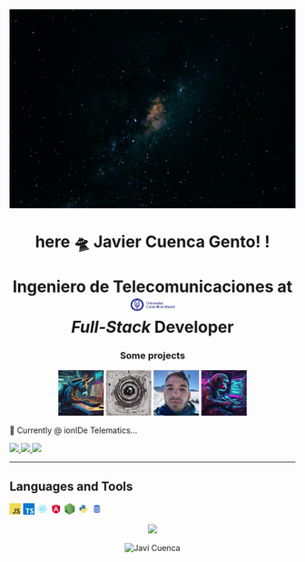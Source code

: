 <div align="center">
    <img align="center" width="900" height="350" alt="Logo" src="./public/wallpaper.jpg" />
    <h1 align="center">here 🛸 Javier Cuenca Gento! !</br></br>
        <b>Ingeniero de Telecomunicaciones</b> at <span>
        <a href="https://www.uc3m.es/Inicio"><img src="./public/uc3m.jpg" alt="University Logo" width="90" height="30" /></a>
    </span> <br/><i>Full-Stack</i> Developer </h1>
</div>

<!-- Projects -->
<div align="center">
    <h3 align="center">Some projects</h3>
    <div align="center">
        <a href="https://donkey-code.vercel.app/"><img src="./public/donkey-code.png" width="80" height="80" alt="button-donkey-code" /></a>
        <a href="https://github.com/jcuencagento/compc-vision"><img src="./public/compc.png" width="80" height="80" alt="button-compc" /></a>
        <a href="https://jcuencagento.vercel.app/"><img src="./public/Nieve.jpg" width="80" height="80" alt="button-personality" /></a>
        <a href="https://code-me-fast.vercel.app/"><img src="./public/monke_programmer.png" width="80" height="80" alt="button-code-me-fast" /></a>
    </div>
</div>


<div>
    <p>🔭 Currently @ ionIDe Telematics...</p>
    <p align="left">
      <a href= "https://www.linkedin.com/in/jcuencagento/">
        <img src="https://img.icons8.com/material-outlined/30/689d6a/linkedin.png"/>
      </a>
      <a href= "https://jcuencagento.vercel.app">
        <img src="https://img.icons8.com/material-outlined/30/689d6a/geography.png"/>
      </a>
      <a href="mailto:jcuencagento@gmail.com">
        <img src="https://img.icons8.com/material-outlined/30/689d6a/email.png"/>
      </a>
    </p>
</div>

---

<!-- Tech stack -->
## Languages and Tools
<code><img height="20" src="https://raw.githubusercontent.com/github/explore/80688e429a7d4ef2fca1e82350fe8e3517d3494d/topics/javascript/javascript.png"></code>
<code><img height="20" src="https://raw.githubusercontent.com/github/explore/80688e429a7d4ef2fca1e82350fe8e3517d3494d/topics/typescript/typescript.png"></code>
<code><img height="20" src="https://raw.githubusercontent.com/github/explore/80688e429a7d4ef2fca1e82350fe8e3517d3494d/topics/react/react.png"></code>
<code><img height="20" src="https://raw.githubusercontent.com/github/explore/80688e429a7d4ef2fca1e82350fe8e3517d3494d/topics/angular/angular.png"></code>
<code><img height="20" src="https://raw.githubusercontent.com/github/explore/80688e429a7d4ef2fca1e82350fe8e3517d3494d/topics/nodejs/nodejs.png"></code>
<code><img height="20" src="https://raw.githubusercontent.com/github/explore/80688e429a7d4ef2fca1e82350fe8e3517d3494d/topics/python/python.png"></code>
<code><img height="20" src="https://raw.githubusercontent.com/github/explore/80688e429a7d4ef2fca1e82350fe8e3517d3494d/topics/sql/sql.png"></code>



<!-- Tech stats -->
<div align="center"><a href="https://github.com/jcuencagento?tab=repositories" ><img src="https://github-readme-stats.vercel.app/api?username=jcuencagento&show_icons=true&theme=radical" /></a></div>

<!-- Profile Views -->
<p align="center"> <img src="https://komarev.com/ghpvc/?username=jcuencagento" alt="Javi Cuenca" /> </p>
